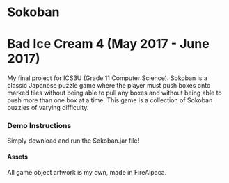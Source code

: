 # Sokoban

# Bad Ice Cream 4 (May 2017 - June 2017)
My final project for ICS3U (Grade 11 Computer Science). Sokoban is a classic Japanese puzzle game where the player must push boxes onto marked tiles without being able to pull any boxes and without being able to push more than one box at a time. This game is a collection of Sokoban puzzles of varying difficulty.

### Demo Instructions
Simply download and run the Sokoban.jar file!

#### Assets
All game object artwork is my own, made in FireAlpaca.
